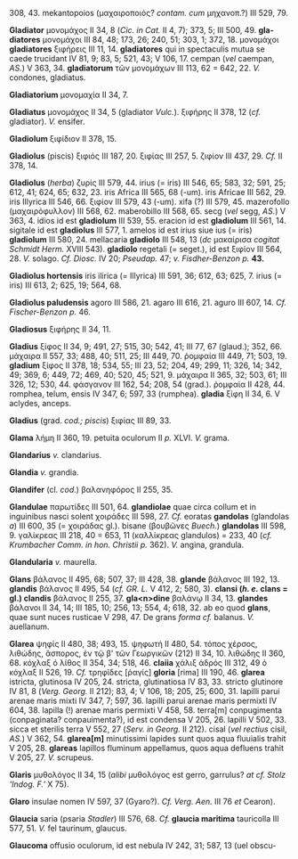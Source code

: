308, 43. mekantopoios (μαχαιροποιός? *contam. cum* μηχανοπ.?) III 529,
79.

**Gladiator** μονομάχος II 34, 8 (*Cic. in Cat.* II 4, 7); 373, 5; III
500, 49. **gla­diatores** μονομάχοι III 84, 48; 173, 26; 240, 51; 303, 1;
372, 18. μονομάχοι **gladiatores** ξιφήρεις III 11, 14. **gladiatores**
qui in spectaculis mutua se caede trucidant IV 81, 9; 83, 5; 521, 43; V
106, 17. cempan (*vel* caempan, *AS.*) V 363, 34. **gladiatorum** τῶν
μονομάχων III 113, 62 = 642, 22. *V.* condones, gladiatus.

**Gladiatorium** μονομαχία II 34, 7.

**Gladiatus** μονομάχος II 34, 5 (gladiator *Vulc.*). ξιφήρης II 378, 12
(*cf.* gladiator). *V.* ensifer.

**Gladiolum** ξιφίδιον II 378, 15.

**Gladiolus** (piscis) ξιφιός III 187, 20. ξιφίας III 257, 5. ζιφίον III
437, 29. *Cf.* II 378, 14.

**Gladiolus** (*herba*) ζυρίς III 579, 44. irius (= iris) III 546, 65;
583, 32; 591, 25; 612, 41; 624, 65; 632, 23. iris Africa III 565, 68
(-um). iris Africae III 562, 29. iris Illyrica III 546, 66. ξιφίον III
579, 43 (-um). xifa (?) III 579, 45. mazerofollo (μαχαιρόφυλλον) III
568, 62. maberobillo III 568, 65. secg (*vel* segg, *AS.*) V 363, 4.
idios id est **gladiolum** III 539, 55. eracion id est **gladiolum** III
561, 14. sigitale id est **gladiolus** III 577, 1. amelos id est irius
siue ius (= iris) **gladiolum** III 580, 24. mellacaria **gladiolo** III
548, 13 (*dc* μακαίρισα *cogitat Schmidt Herm.* XVIII 543). **gladiolo**
regetali (= seget.), id est ξιφίον III 564, 28. *V.* solago. *Cf.
Diosc.* IV 20; *Pseudap.* 47; *v. Fisdher-Benzon p.* **43.**

**Gladiolus hortensis** iris ilirica (= Illyrica) III 591, 36; 612, 63;
625, 7. irius (= iris) III 613, 2; 625, 19; 564, 68.

**Gladiolus paludensis** agoro III 586, 21. agaro III 616, 21. aguro III
607, 14. *Cf. Fischer-Benzon p.* 46.

**Gladiosus** ξιφήρης II 34, 11.

**Gladius** ξίφος II 34, 9; 491, 27; 515, 30; 542, 41; III 77, 67
(glaud.); 352, 66. μάχαιρα II 557, 33; 488, 40; 511, 25; III 449, 70.
ῥομφαία III 449, 71; 503, 19. **gladium** ξίφος II 378, 18; 534, 55; III
23, 52; 204, 49; 299, 11; 326, 14; 342, 49; 369, 6; 449, 72; 469, 40;
520, 45; 521, 9. μάχαιρα II 365, 32; 503, 61; III 326, 12; 530, 44.
φάσγανον III 162, 54; 208, 54 (grad.). ῥομφαία II 428, 44. romphea,
telum, ensis IV 347, 6; 597, 33 (rumphea). **gladia** ξίφη II 34, 6. V
aclydes, anceps.

**Gladius** (grad. *cod.; piscis*) ξιφίας III 89, 33.

**Glama** λήμη II 360, 19. petuita oculorum II *p.* XLVI. *V.* grama.

**Glandarius** *v.* clandarius.

**Glandia** *v.* grandia.

**Glandifer** (cl. *cod.*) βαλανηφόρος II 255, 35.

**Glandulae** παρωτίδες III 501, 64. **glandiolae** quae circa collum et
in inguinibus nasci solent χοιράδες III 598, 27. *Cf.* eoratas
**gandolas** (glandolas *a*) III 600, 35 (= χοιράδας gl.). bisane
(βουβῶνες *Buech.*) **glandolas** III 598, 9. γαλίκρεας III 218, 40 =
653, 11 (καλλίκρεας glandulos) = 233, 40 (*cf. Krumbacher Comm. in hon.
Christii p.* 362). *V.* angina, grandula.

**Glandularia** *v.* maurella.

**Glans** βάλανος II 495, 68; 507, 37; III 428, 38. **glande** βάλανος
III 192, 13. **glandis** βάλανος II 495, 54 (*cf. GR. L.* V 412, 2; 580,
3). **clansi (*h. e.* clans = gl.) clandis** βάλανος II 255, 37.
**gla\<n\>dine** βαλάνῳ II 34, 13. **glandes** βάλανοι II 34, 14; III
185, 10; 256, 13; 554, 4; 618, 32. ab eo quod **glans**, quae sunt nuces
rusticae V 298, 47. De grans *forma cf.* balanus. *V.* auellanum.

**Glarea** ψηφίς II 480, 38; 493, 15. ψηφωτή II 480, 54. τόπος χέρσος,
λιθώδης, ἄσπορος, ἐν τῷ β' τῶν Γεωργικῶν (212) II 34, 10. λιθώδης II
360, 68. κόχλαξ ὁ λίθος II 354, 34; 518, 46. **claiia** χάλιξ ἁδρός III
312, 49 ὁ κόχλαξ II 526, 19. *Cf.* τρηφῖδες [ῥαγίς] **gloria**
[rima] III 190, 46. **glarea** istricta, glutinosa IV 205, 24.
stricta, glutinatiosa IV 83, 33. stricto glutinore IV 81, 8 (*Verg.*
*Georg.* II 212); 83, 4; V 106, 18; 205, 25; 600, 31. lapilli parui
arenae maris mixti IV 347, 7; 597, 36. lapilli parui arenae maris
permixti IV 604, 38. lapilla (!) arenae maris permixti V 458, 58.
terra[m] conpugimenta (conpaginata? conpauimenta?), id est condensa V
205, 26. lapilli V 502, 33. sicca et sterilis terra V 552, 27 (*Serv.
in Georg.* II 212). cisal (*vel rectius* cisil, *AS.*) V 362, 54.
**glarea[m]** minutissimi lapides sunt quos aqua fluuialis trahit V
205, 28. **glareas** lapillos fluminum appellamus, quos aqua defluens
trahit V 205, 27. *V.* scrupeus.

**Glaris** μυθολόγος II 34, 15 (*alibi* μυθολόγος est gerro, garrulus?
*at cf. Stolz 'Indog. F.'* X 75).

**Glaro** insulae nomen IV 597, 37 (Gyaro?). *Cf. Verg. Aen.* III 76
*et* Cearon).

**Glaucia** saria (psaria *Stadler*) III 576, 68. *Cf.* **glaucia
maritima** tauricolla III 577, 51. *V.* fel taurinum, glaucus.

**Glaucoma** offusio oculorum, id est nebula IV 242, 31; 587, 13 (uel
obscu-
